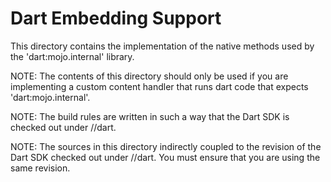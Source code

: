 Dart Embedding Support
======================

This directory contains the implementation of the native methods used by
the 'dart:mojo.internal' library.

NOTE: The contents of this directory should only be used if you are implementing
a custom content handler that runs dart code that expects 'dart:mojo.internal'.

NOTE: The build rules are written in such a way that the Dart SDK is checked out
under //dart.

NOTE: The sources in this directory indirectly coupled to the revision of the
Dart SDK checked out under //dart. You must ensure that you are using the
same revision.